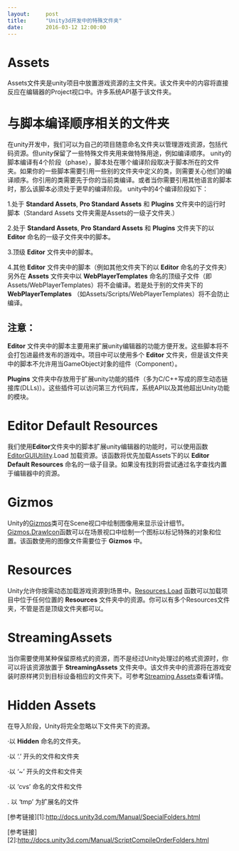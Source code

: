 ```yaml
---
layout:     post
title:      "Unity3d开发中的特殊文件夹"
date:       2016-03-12 12:00:00
---
```


# Assets

Assets文件夹是unity项目中放置游戏资源的主文件夹。该文件夹中的内容将直接反应在编辑器的Project视口中。许多系统API基于该文件夹。

# 与脚本编译顺序相关的文件夹

在unity开发中，我们可以为自己的项目随意命名文件夹以管理游戏资源，包括代码资源。但unity保留了一些特殊文件夹用来做特殊用途，例如编译顺序。
unity的脚本编译有4个阶段（phase），脚本处在哪个编译阶段取决于脚本所在的文件夹。如果你的一些脚本需要引用一些别的文件夹中定义的类，则需要关心他们的编译顺序。你引用的类需要先于你的当前类编译。或者当你需要引用其他语言的脚本时，那么该脚本必须处于更早的编译阶段。
unity中的4个编译阶段如下：

1.处于 **Standard Assets**, **Pro Standard Assets** 和 **Plugins** 文件夹中的运行时脚本（Standard Assets 文件夹需是Assets的一级子文件夹.）

2.处于 **Standard Assets**, **Pro Standard Assets** 和 **Plugins** 文件夹下的以 **Editor** 命名的一级子文件夹中的脚本。

3.顶级 **Editor** 文件夹中的脚本。

4.其他 **Editor** 文件夹中的脚本（例如其他文件夹下的以 **Editor** 命名的子文件夹）另外在 **Assets** 文件夹中以 **WebPlayerTemplates** 命名的顶级子文件（即Assets/WebPlayerTemplates）将不会编译。若是处于别的文件夹下的 **WebPlayerTemplates** （如Assets/Scripts/WebPlayerTemplates）将不会防止编译。

## 注意：

**Editor** 文件夹中的脚本主要用来扩展unity编辑器的功能方便开发。这些脚本将不会打包进最终发布的游戏中。项目中可以使用多个 **Editor** 文件夹，但是该文件夹中的脚本不允许用当GameObject对象的组件（Component）。

**Plugins** 文件夹中存放用于扩展unity功能的插件（多为C/C++写成的原生动态链接库(DLLs)）。这些插件可以访问第三方代码库，系统API以及其他超出Unity功能的模块。

# Editor Default Resources

我们使用**Editor**文件夹中的脚本扩展unity编辑器的功能时，可以使用函数[EditorGUIUtility](http://docs.unity3d.com/ScriptReference/EditorGUIUtility.html).Load 加载资源。该函数将优先加载Assets下的以 **Editor Default Resources** 命名的一级子目录。如果没有找到将尝试通过名字查找内置于编辑器中的资源。

# Gizmos

Unity的[Gizmos](http://docs.unity3d.com/ScriptReference/Gizmos.html)类可在Scene视口中绘制图像用来显示设计细节。[Gizmos.DrawIcon](http://docs.unity3d.com/ScriptReference/Gizmos.DrawIcon.html)函数可以在场景视口中绘制一个图标以标记特殊的对象和位置。该函数使用的图像文件需要位于 **Gizmos** 中。

# Resources

Unity允许你按需动态加载游戏资源到场景中。[Resources.Load](http://docs.unity3d.com/ScriptReference/Resources.Load.html) 函数可以加载项目中位于任何位置的 **Resources** 文件夹中的资源。你可以有多个Resources文件夹，不管是否是顶级文件夹都可以。

# StreamingAssets

当你需要使用某种保留原格式的资源，而不是经过Unity处理过的格式资源时，你可以将该资源放置于 **StreamingAssets** 文件夹中。该文件夹中的资源将在游戏安装时原样拷贝到目标设备相应的文件夹下。可参考[Streaming Assets](http://docs.unity3d.com/Manual/StreamingAssets.html)查看详情。

# Hidden Assets

在导入阶段，Unity将完全忽略以下文件夹下的资源。

·以 **Hidden** 命名的文件夹。

·以 ‘.’ 开头的文件和文件夹

·以 ‘~’ 开头的文件和文件夹

·以 ‘cvs’ 命名的文件和文件

. 以 ‘tmp’ 为扩展名的文件

[参考链接][1]:http://docs.unity3d.com/Manual/SpecialFolders.html

[参考链接][2]:http://docs.unity3d.com/Manual/ScriptCompileOrderFolders.html
